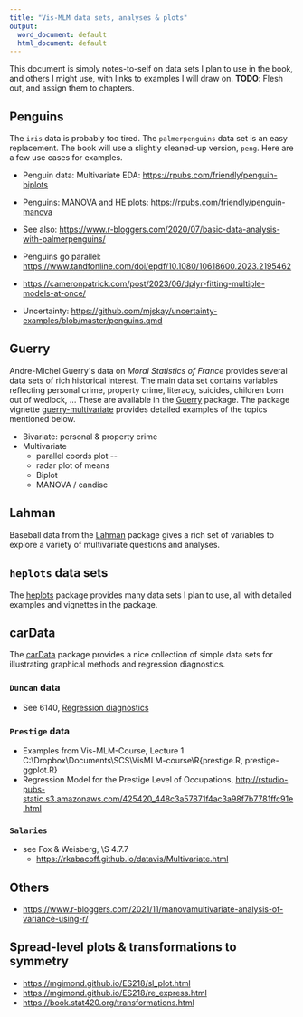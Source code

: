 ```yaml
---
title: "Vis-MLM data sets, analyses & plots"
output:
  word_document: default
  html_document: default
---
```


This document is simply notes-to-self on data sets I plan to use in the book, and others I might use, 
with links to examples I will draw on.
**TODO**: Flesh out, and assign them to chapters.

## Penguins
The `iris` data is probably too tired. The `palmerpenguins` data set is an easy replacement.
The book will use a slightly cleaned-up version, `peng`.
Here are a few use cases for examples.

* Penguin data: Multivariate EDA: https://rpubs.com/friendly/penguin-biplots
* Penguins: MANOVA and HE plots: https://rpubs.com/friendly/penguin-manova
* See also: https://www.r-bloggers.com/2020/07/basic-data-analysis-with-palmerpenguins/
* Penguins go parallel: https://www.tandfonline.com/doi/epdf/10.1080/10618600.2023.2195462
* https://cameronpatrick.com/post/2023/06/dplyr-fitting-multiple-models-at-once/

* Uncertainty:
https://github.com/mjskay/uncertainty-examples/blob/master/penguins.qmd

## Guerry
Andre-Michel Guerry's data on _Moral Statistics of France_ provides several data sets
of rich historical interest. The main data set contains variables reflecting
personal crime, property crime, literacy, suicides, children born out of wedlock, ...
These are available in the [Guerry](https://github.com/friendly/Guerry)
package. The package vignette [guerry-multivariate](https://rdrr.io/cran/Guerry/f/vignettes/guerry-multivariate.Rmd) provides detailed examples of the topics mentioned below.

*	Bivariate: personal & property crime
* Multivariate
	+ parallel coords plot --
	+ radar plot of means
	+ Biplot	
	+ MANOVA / candisc
	
## Lahman
Baseball data from the [Lahman](https://CRAN.R-project.org/package=Lahman) package gives a rich set of
variables to explore a variety of multivariate questions and analyses.

## `heplots` data sets
The [heplots](https://CRAN.R-project.org/package=heplots) package provides many data sets I plan to use, all with detailed examples and vignettes in the package.

## carData
The [carData](https://CRAN.R-project.org/package=heplots) package provides a nice collection of simple data sets for illustrating
graphical methods and regression diagnostics.

### `Duncan` data
  + See 6140, [Regression diagnostics](http://euclid.psych.yorku.ca/www/psy6140/lectures/RegDiagnostics2x2.pdf)

### `Prestige` data
  + Examples from Vis-MLM-Course, Lecture 1
    C:\Dropbox\Documents\SCS\VisMLM-course\R\{prestige.R, prestige-ggplot.R}
  + Regression Model for the Prestige Level of Occupations,       http://rstudio-pubs-static.s3.amazonaws.com/425420_448c3a57871f4ac3a98f7b7781ffc91e.html
    
### `Salaries`
  + see Fox & Weisberg, \S 4.7.7
	+ https://rkabacoff.github.io/datavis/Multivariate.html
	
## Others
  + https://www.r-bloggers.com/2021/11/manovamultivariate-analysis-of-variance-using-r/


## Spread-level plots & transformations to symmetry

  + https://mgimond.github.io/ES218/sl_plot.html
  + https://mgimond.github.io/ES218/re_express.html
  + https://book.stat420.org/transformations.html
  